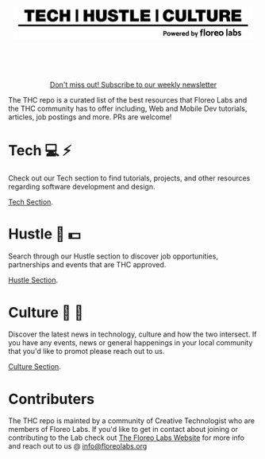 <br/>
<br/>
<br/>
<p align="center">
    <img alt="Tech Hustle Cutlure" src="THC_logo.png" width="480" />

    
</p><br/>
<br/>
<br/>
<p align="center">
<a href="https://www.floreolabs.org/subscribe">Don't miss out! Subscribe to our weekly newsletter</a>

The THC repo is a curated list of the best resources that Floreo Labs and the THC community has to offer including, Web and Mobile Dev tutorials, articles, job postings and more. PRs are welcome!

# Tech :computer: :zap:
Check out our Tech section to find tutorials, projects, and other resources regarding software development and design.

[Tech Section](https://github.com/floreo-labs/THC/tree/master/Tech).
<br/>

# Hustle :battery: :dollar:
Search through our Hustle section to discover job opportunities, partnerships and events that are THC approved. <br/>

[Hustle Section](https://github.com/floreo-labs/THC/tree/master/Hustle).
<br/>
# Culture :newspaper: :link:
Discover the latest news in technology, culture and how the two intersect. If you have any events, news or general happenings in your local community that you'd like to promot please reach out to us.

[Culture Section](https://github.com/floreo-labs/THC/tree/master/Culture).
<br/>

# Contributers

The THC repo is mainted by a community of Creative Technologist who are members of Floreo Labs. If you'd like to get in contact about joining or contributing to the Lab check out [The Floreo Labs Website](https://floreolabs.org) for more info and reach out to us @ info@floreolabs.org
